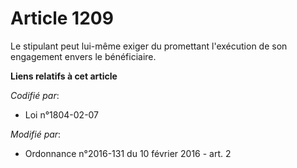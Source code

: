 # Article 1209

Le stipulant peut lui-même exiger du promettant l'exécution de son engagement envers le bénéficiaire.

**Liens relatifs à cet article**

_Codifié par_:

  - Loi n°1804-02-07

_Modifié par_:

  - Ordonnance n°2016-131 du 10 février 2016 - art. 2

